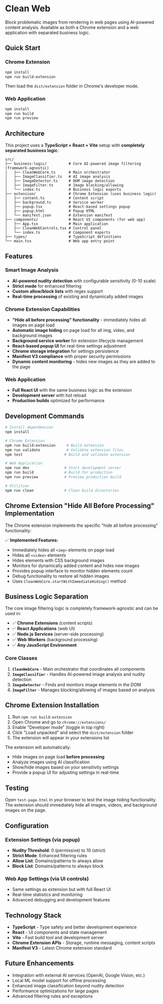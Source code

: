 # Clean Web

Block problematic images from rendering in web pages using AI-powered content analysis. Available as both a Chrome extension and a web application with separated business logic.

## Quick Start

### Chrome Extension
```bash
npm install
npm run build:extension
```
Then load the `dist/extension` folder in Chrome's developer mode.

### Web Application  
```bash
npm install
npm run build
npm run preview
```

## Architecture

This project uses a **TypeScript + React + Vite** setup with **completely separated business logic**:

```
src/
├── business-logic/          # Core AI-powered image filtering (framework-agnostic)
│   ├── CleanWebCore.ts      # Main orchestrator
│   ├── ImageClassifier.ts   # AI image analysis
│   ├── ImageDetector.ts     # DOM image detection  
│   ├── ImageFilter.ts       # Image blocking/allowing
│   └── index.ts             # Business logic exports
├── extension/               # Chrome Extension (uses business logic)
│   ├── content.ts           # Content script
│   ├── background.ts        # Service worker
│   ├── popup.tsx            # React-based settings popup
│   ├── popup.html           # Popup HTML
│   └── manifest.json        # Extension manifest
├── components/              # React UI components (for web app)
│   ├── App.tsx              # Main application
│   ├── CleanWebControls.tsx # Control panel
│   └── index.ts             # Component exports  
├── types/                   # TypeScript definitions
└── main.tsx                 # Web app entry point
```

## Features

### Smart Image Analysis
- **AI-powered nudity detection** with configurable sensitivity (0-10 scale)
- **Strict mode** for enhanced filtering
- **Custom allow/block lists** with regex support
- **Real-time processing** of existing and dynamically added images

### Chrome Extension Capabilities
- **"Hide all before processing" functionality** - immediately hides all images on page load
- **Automatic image hiding** on page load for all img, video, and background images
- **Background service worker** for extension lifecycle management
- **React-based popup UI** for real-time settings adjustment
- **Chrome storage integration** for settings persistence
- **Manifest V3 compliance** with proper security permissions
- **Dynamic content monitoring** - hides new images as they are added to the page

### Web Application
- **Full React UI** with the same business logic as the extension
- **Development server** with hot reload
- **Production builds** optimized for performance

## Development Commands

```bash
# Install dependencies
npm install

# Chrome Extension
npm run build:extension     # Build extension 
npm run validate            # Validate extension files
npm test                   # Build and validate extension

# Web Application
npm run dev                # Start development server
npm run build              # Build for production
npm run preview            # Preview production build

# Utilities
npm run clean              # Clean build directories
```

## Chrome Extension "Hide All Before Processing" Implementation

The Chrome extension implements the specific "hide all before processing" functionality:

✅ **Implemented Features:**
- Immediately hides all `<img>` elements on page load
- Hides all `<video>` elements 
- Hides elements with CSS background images
- Monitors for dynamically added content and hides new images
- Provides popup interface to monitor hidden elements count
- Debug functionality to restore all hidden images
- Uses `CleanWebCore.startWithImmediateHiding()` method

## Business Logic Separation

The core image filtering logic is completely framework-agnostic and can be used in:

- ✅ **Chrome Extensions** (content scripts)
- ✅ **React Applications** (web UI)  
- ✅ **Node.js Services** (server-side processing)
- ✅ **Web Workers** (background processing)
- ✅ **Any JavaScript Environment**

### Core Classes

1. **`CleanWebCore`** - Main orchestrator that coordinates all components
2. **`ImageClassifier`** - Handles AI-powered image analysis and nudity detection
3. **`ImageDetector`** - Finds and monitors image elements in the DOM
4. **`ImageFilter`** - Manages blocking/allowing of images based on analysis

## Chrome Extension Installation

1. Run `npm run build:extension`
2. Open Chrome and go to `chrome://extensions/`
3. Enable "Developer mode" (toggle in top right)
4. Click "Load unpacked" and select the `dist/extension` folder
5. The extension will appear in your extensions list

The extension will automatically:
- Hide images on page load **before processing**
- Analyze images using AI classification
- Show/hide images based on your sensitivity settings
- Provide a popup UI for adjusting settings in real-time

## Testing

Open `test-page.html` in your browser to test the image hiding functionality. The extension should immediately hide all images, videos, and background images on the page.

## Configuration

### Extension Settings (via popup)
- **Nudity Threshold**: 0 (permissive) to 10 (strict)
- **Strict Mode**: Enhanced filtering rules
- **Allow List**: Domains/patterns to always allow
- **Block List**: Domains/patterns to always block

### Web App Settings (via UI controls)
- Same settings as extension but with full React UI
- Real-time statistics and monitoring
- Advanced debugging and development features

## Technology Stack

- **TypeScript** - Type safety and better development experience
- **React** - UI components and state management
- **Vite** - Fast build tool and development server
- **Chrome Extension APIs** - Storage, runtime messaging, content scripts
- **Manifest V3** - Latest Chrome extension standard

## Future Enhancements

- Integration with external AI services (OpenAI, Google Vision, etc.)
- Local ML model support for offline processing
- Enhanced image classification beyond nudity detection
- Performance optimizations for large pages
- Advanced filtering rules and exceptions